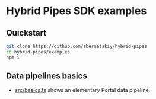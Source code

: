 # Hybrid Pipes SDK examples

## Quickstart

```bash
git clone https://github.com/abernatskiy/hybrid-pipes
cd hybrid-pipes/examples
npm i
```

## Data pipelines basics

 - [src/basics.ts](src/basics.ts) shows an elementary Portal data pipeline.